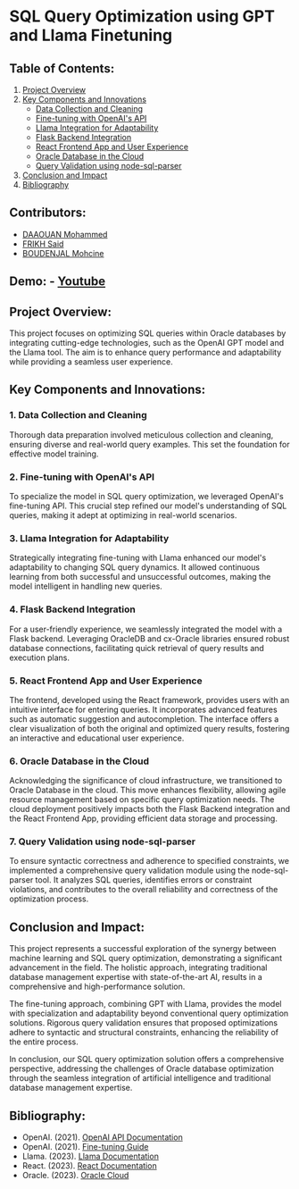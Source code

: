 # SQL Query Optimization using GPT and Llama Finetuning

## Table of Contents:
1. [Project Overview](#project-overview)
2. [Key Components and Innovations](#key-components-and-innovations)
   - [Data Collection and Cleaning](#1-data-collection-and-cleaning)
   - [Fine-tuning with OpenAI's API](#2-fine-tuning-with-openais-api)
   - [Llama Integration for Adaptability](#3-llama-integration-for-adaptability)
   - [Flask Backend Integration](#4-flask-backend-integration)
   - [React Frontend App and User Experience](#5-react-frontend-app-and-user-experience)
   - [Oracle Database in the Cloud](#6-oracle-database-in-the-cloud)
   - [Query Validation using node-sql-parser](#7-query-validation-using-node-sql-parser)
3. [Conclusion and Impact](#conclusion-and-impact)
4. [Bibliography](#bibliography)

## Contributors:

- [DAAOUAN Mohammed](https://github.com/Daaouan-Mohammed)
- [FRIKH Said](https://github.com/Frikh-Said)
- [BOUDENJAL Mohcine](https://github.com/boudenjal-mohcine)

## Demo: - [Youtube]([https://github.com/boudenjal-mohcine](https://www.youtube.com/watch?v=LAmwkflZOSY))

## Project Overview:

This project focuses on optimizing SQL queries within Oracle databases by integrating cutting-edge technologies, such as the OpenAI GPT model and the Llama tool. The aim is to enhance query performance and adaptability while providing a seamless user experience.

## Key Components and Innovations:

### 1. Data Collection and Cleaning

Thorough data preparation involved meticulous collection and cleaning, ensuring diverse and real-world query examples. This set the foundation for effective model training.

### 2. Fine-tuning with OpenAI's API

To specialize the model in SQL query optimization, we leveraged OpenAI's fine-tuning API. This crucial step refined our model's understanding of SQL queries, making it adept at optimizing in real-world scenarios.

### 3. Llama Integration for Adaptability

Strategically integrating fine-tuning with Llama enhanced our model's adaptability to changing SQL query dynamics. It allowed continuous learning from both successful and unsuccessful outcomes, making the model intelligent in handling new queries.

### 4. Flask Backend Integration

For a user-friendly experience, we seamlessly integrated the model with a Flask backend. Leveraging OracleDB and cx-Oracle libraries ensured robust database connections, facilitating quick retrieval of query results and execution plans.

### 5. React Frontend App and User Experience

The frontend, developed using the React framework, provides users with an intuitive interface for entering queries. It incorporates advanced features such as automatic suggestion and autocompletion. The interface offers a clear visualization of both the original and optimized query results, fostering an interactive and educational user experience.

### 6. Oracle Database in the Cloud

Acknowledging the significance of cloud infrastructure, we transitioned to Oracle Database in the cloud. This move enhances flexibility, allowing agile resource management based on specific query optimization needs. The cloud deployment positively impacts both the Flask Backend integration and the React Frontend App, providing efficient data storage and processing.

### 7. Query Validation using node-sql-parser

To ensure syntactic correctness and adherence to specified constraints, we implemented a comprehensive query validation module using the node-sql-parser tool. It analyzes SQL queries, identifies errors or constraint violations, and contributes to the overall reliability and correctness of the optimization process.

## Conclusion and Impact:

This project represents a successful exploration of the synergy between machine learning and SQL query optimization, demonstrating a significant advancement in the field. The holistic approach, integrating traditional database management expertise with state-of-the-art AI, results in a comprehensive and high-performance solution.

The fine-tuning approach, combining GPT with Llama, provides the model with specialization and adaptability beyond conventional query optimization solutions. Rigorous query validation ensures that proposed optimizations adhere to syntactic and structural constraints, enhancing the reliability of the entire process.

In conclusion, our SQL query optimization solution offers a comprehensive perspective, addressing the challenges of Oracle database optimization through the seamless integration of artificial intelligence and traditional database management expertise.

## Bibliography:
- OpenAI. (2021). [OpenAI API Documentation](https://beta.openai.com/docs/)
- OpenAI. (2021). [Fine-tuning Guide](https://platform.openai.com/docs/guides/fine-tuning)
- Llama. (2023). [Llama Documentation](https://llama.ai/)
- React. (2023). [React Documentation](https://reactjs.org/)
- Oracle. (2023). [Oracle Cloud](https://www.oracle.com/cloud/)

